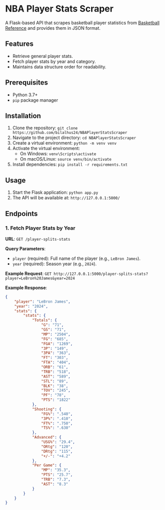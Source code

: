 # NBA Player Stats Scraper

A Flask-based API that scrapes basketball player statistics from [Basketball Reference](https://www.basketball-reference.com/) and provides them in JSON format.

## Features

- Retrieve general player stats.
- Fetch player stats by year and category.
- Maintains data structure order for readability.

## Prerequisites

- Python 3.7+
- `pip` package manager

## Installation

1. Clone the repository: `git clone https://github.com/bilalhus24/NBAPlayerStatsScraper`
2. Navigate to the project directory: `cd NBAPlayerStatsScraper`
3. Create a virtual environment: `python -m venv venv`
4. Activate the virtual environment:
   - On Windows: `venv\Scripts\activate`
   - On macOS/Linux: `source venv/bin/activate`
5. Install dependencies: `pip install -r requirements.txt`

## Usage

1. Start the Flask application: `python app.py`
2. The API will be available at: `http://127.0.0.1:5000/`

## Endpoints

### 1. Fetch Player Stats by Year

**URL**: `GET /player-splits-stats`

**Query Parameters**:
- `player` (required): Full name of the player (e.g., `LeBron James`).
- `year` (required): Season year (e.g., `2024`).

**Example Request**: `GET http://127.0.0.1:5000/player-splits-stats?player=LeBron%20James&year=2024`

**Example Response**:
```json
{
    "player": "LeBron James",
    "year": "2024",
    "stats": {
        "stats": {
            "Totals": {
                "G": "71",
                "GS": "71",
                "MP": "2504",
                "FG": "685",
                "FGA": "1269",
                "3P": "149",
                "3PA": "363",
                "FT": "303",
                "FTA": "404",
                "ORB": "61",
                "TRB": "518",
                "AST": "589",
                "STL": "89",
                "BLK": "38",
                "TOV": "245",
                "PF": "78",
                "PTS": "1822"
            },
            "Shooting": {
                "FG%": ".540",
                "3P%": ".410",
                "FT%": ".750",
                "TS%": ".630"
            },
            "Advanced": {
                "USG%": "29.4",
                "ORtg": "120",
                "DRtg": "115",
                "+/-": "+4.2"
            },
            "Per Game": {
                "MP": "35.3",
                "PTS": "25.7",
                "TRB": "7.3",
                "AST": "8.3"
            }
        }
    }
}

